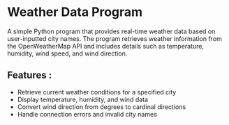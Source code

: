 # Weather Data Program

A simple Python program that provides real-time weather data based on user-inputted city names. The program retrieves weather information from the OpenWeatherMap API and includes details such as temperature, humidity, wind speed, and wind direction.

## Features :

- Retrieve current weather conditions for a specified city
- Display temperature, humidity, and wind data
- Convert wind direction from degrees to cardinal directions
- Handle connection errors and invalid city names
